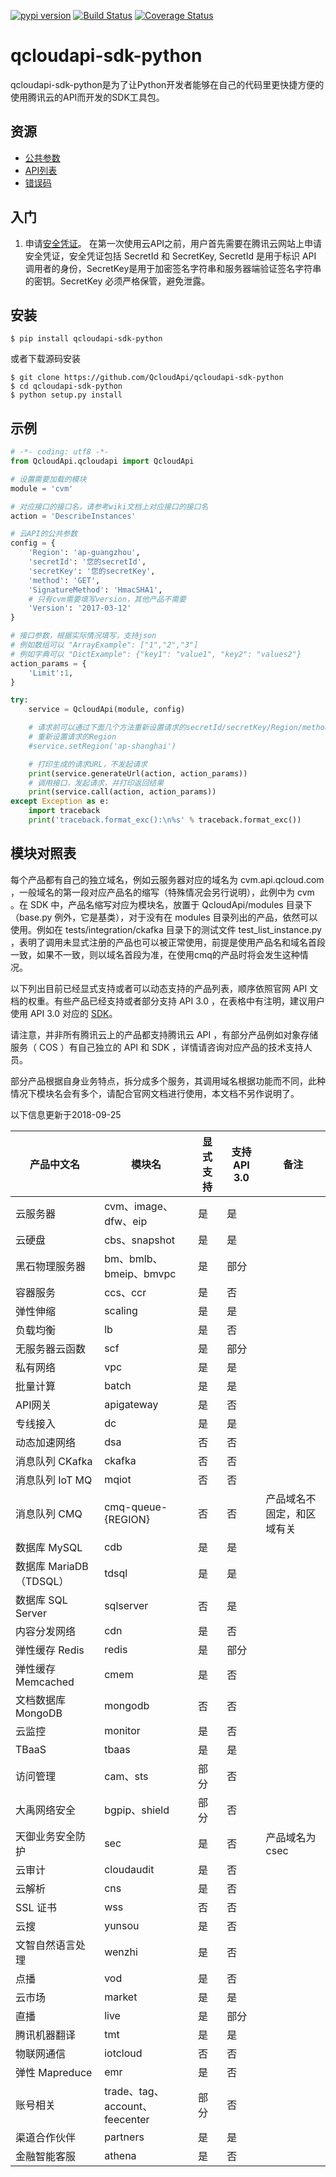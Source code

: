 [![pypi version](https://img.shields.io/pypi/v/qcloudapi-sdk-python.svg)](https://pypi.python.org/pypi/qcloudapi-sdk-python)
[![Build Status](https://travis-ci.org/QcloudApi/qcloudapi-sdk-python.svg?branch=master)](https://travis-ci.org/QcloudApi/qcloudapi-sdk-python)
[![Coverage Status](https://coveralls.io/repos/github/QcloudApi/qcloudapi-sdk-python/badge.svg?branch=master)](https://coveralls.io/github/QcloudApi/qcloudapi-sdk-python)

# qcloudapi-sdk-python

qcloudapi-sdk-python是为了让Python开发者能够在自己的代码里更快捷方便的使用腾讯云的API而开发的SDK工具包。

## 资源

* [公共参数](https://www.qcloud.com/document/api/213/6976)
* [API列表](https://www.qcloud.com/document/api)
* [错误码](https://www.qcloud.com/document/api/213/10146)

## 入门

1. 申请[安全凭证](https://console.qcloud.com/capi)。
在第一次使用云API之前，用户首先需要在腾讯云网站上申请安全凭证，安全凭证包括 SecretId 和 SecretKey, SecretId 是用于标识 API 调用者的身份，SecretKey是用于加密签名字符串和服务器端验证签名字符串的密钥。SecretKey 必须严格保管，避免泄露。

## 安装

    $ pip install qcloudapi-sdk-python

或者下载源码安装

    $ git clone https://github.com/QcloudApi/qcloudapi-sdk-python
    $ cd qcloudapi-sdk-python
    $ python setup.py install

## 示例

```python
# -*- coding: utf8 -*-
from QcloudApi.qcloudapi import QcloudApi

# 设置需要加载的模块
module = 'cvm'

# 对应接口的接口名，请参考wiki文档上对应接口的接口名
action = 'DescribeInstances'

# 云API的公共参数
config = {
    'Region': 'ap-guangzhou',
    'secretId': '您的secretId',
    'secretKey': '您的secretKey',
    'method': 'GET',
    'SignatureMethod': 'HmacSHA1',
    # 只有cvm需要填写version，其他产品不需要
    'Version': '2017-03-12'
}

# 接口参数，根据实际情况填写，支持json
# 例如数组可以 "ArrayExample": ["1","2","3"]
# 例如字典可以 "DictExample": {"key1": "value1", "key2": "values2"}
action_params = {
    'Limit':1,
}

try:
    service = QcloudApi(module, config)

    # 请求前可以通过下面几个方法重新设置请求的secretId/secretKey/Region/method/SignatureMethod参数
    # 重新设置请求的Region
    #service.setRegion('ap-shanghai')

    # 打印生成的请求URL，不发起请求
    print(service.generateUrl(action, action_params))
    # 调用接口，发起请求，并打印返回结果
    print(service.call(action, action_params))
except Exception as e:
    import traceback
    print('traceback.format_exc():\n%s' % traceback.format_exc())
```

## 模块对照表

每个产品都有自己的独立域名，例如云服务器对应的域名为 cvm.api.qcloud.com ，一般域名的第一段对应产品名的缩写（特殊情况会另行说明），此例中为 cvm 。在 SDK 中，产品名缩写对应为模块名，放置于 QcloudApi/modules 目录下（base.py 例外，它是基类），对于没有在 modules 目录列出的产品，依然可以使用。例如在 tests/integration/ckafka 目录下的测试文件 test\_list\_instance.py ，表明了调用未显式注册的产品也可以被正常使用，前提是使用产品名和域名首段一致，如果不一致，则以域名首段为准，在使用cmq的产品时将会发生这种情况。

以下列出目前已经显式支持或者可以动态支持的产品列表，顺序依照官网 API 文档的权重。有些产品已经支持或者部分支持 API 3.0 ，在表格中有注明，建议用户使用 API 3.0 对应的 [SDK](https://github.com/TencentCloud/tencentcloud-sdk-python)。

请注意，并非所有腾讯云上的产品都支持腾讯云 API ，有部分产品例如对象存储服务（ COS ）有自己独立的 API 和 SDK ，详情请咨询对应产品的技术支持人员。

部分产品根据自身业务特点，拆分成多个服务，其调用域名根据功能而不同，此种情况下模块名会有多个，请配合官网文档进行使用，本文档不另作说明了。

以下信息更新于2018-09-25

| 产品中文名 | 模块名 | 显式支持 | 支持 API 3.0 | 备注
|-|-|-|-|-|
| 云服务器 | cvm、image、dfw、eip | 是 | 是 | |
| 云硬盘 | cbs、snapshot | 是 | 是 | |
| 黑石物理服务器 | bm、bmlb、bmeip、bmvpc | 是 | 部分 | |
| 容器服务 | ccs、ccr | 是 | 否 | |
| 弹性伸缩 | scaling | 是 | 是 | |
| 负载均衡 | lb | 是 | 否 | |
| 无服务器云函数 | scf | 是 | 部分 | |
| 私有网络 | vpc | 是 | 是 | |
| 批量计算 | batch | 是 | 是 | |
| API网关 | apigateway | 是 | 否 | |
| 专线接入 | dc | 是 | 是 | |
| 动态加速网络 | dsa | 否 | 否 | |
| 消息队列 CKafka | ckafka | 否 | 否 | |
| 消息队列 IoT MQ | mqiot | 否 | 否 | |
| 消息队列 CMQ | cmq-queue-{REGION} | 否 | 否 | 产品域名不固定，和区域有关 |
| 数据库 MySQL | cdb | 是 | 是 | |
| 数据库 MariaDB（TDSQL）| tdsql | 是 | 是 | |
| 数据库 SQL Server | sqlserver | 否 | 是 | |
| 内容分发网络 | cdn | 是 | 否 | |
| 弹性缓存 Redis | redis | 是 | 部分 | |
| 弹性缓存 Memcached | cmem | 是 | 否 | |
| 文档数据库 MongoDB | mongodb | 否 | 否 | |
| 云监控 | monitor | 是 | 否 | |
| TBaaS | tbaas | 是 | 是 | |
| 访问管理 | cam、sts | 部分 | 否 | |
| 大禹网络安全 | bgpip、shield | 部分 | 否 | |
| 天御业务安全防护 | sec | 是 | 否 | 产品域名为 csec
| 云审计 | cloudaudit | 是 | 否 | |
| 云解析 | cns | 是 | 否 | |
| SSL 证书 | wss | 否 | 否 | |
| 云搜 | yunsou | 是 | 否 | |
| 文智自然语言处理 | wenzhi | 是 | 否 | |
| 点播 | vod | 是 | 否 | |
| 云市场 | market | 是 | 是 | |
| 直播 | live | 是 | 部分 | |
| 腾讯机器翻译 | tmt | 是 | 是 | |
| 物联网通信 | iotcloud | 否 | 否 | |
| 弹性 Mapreduce | emr | 是 | 否 | |
| 账号相关 | trade、tag、account、feecenter | 部分 | 否 | |
| 渠道合作伙伴 | partners | 是 | 是 | |
| 金融智能客服 | athena | 是 | 否 | |
